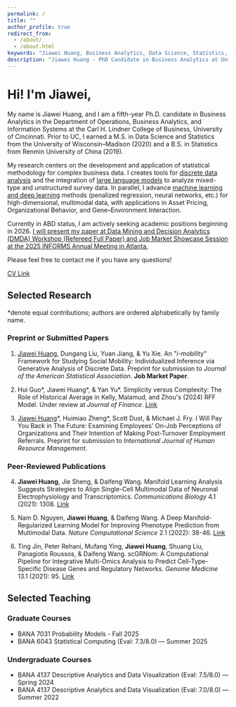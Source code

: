 ```yaml
---
permalink: /
title: ""
author_profile: true
redirect_from: 
  - /about/
  - /about.html
keywords: "Jiawei Huang, Business Analytics, Data Science, Statistics, Machine Learning, University of Cincinnati, PhD Candidate, Research, Publications, Statistical Methods, Academic Research, Carl H. Lindner College of Business, OBAIS Department, Department of Operations, Business Analytics, and Information Systems"
description: "Jiawei Huang - PhD Candidate in Business Analytics at University of Cincinnati. Researcher in statistical methods and machine learning on Business Applications."
---
```


# Hi! I'm Jiawei,

My name is Jiawei Huang, and I am a fifth-year Ph.D. candidate in Business Analytics in the Department of Operations, Business Analytics, and Information Systems at the Carl H. Lindner College of Business, University of Cincinnati. Prior to UC, I earned a M.S. in Data Science and Statistics from the University of Wisconsin–Madison (2020) and a B.S. in Statistics from Renmin University of China (2019).

My research centers on the development and application of statistical methodology for complex business data. I creates tools for <u>discrete data analysis</u> and the integration of <u>large language models</u> to analyze mixed-type and unstructured survey data. In parallel, I advance <u>machine learning and deep learning</u> methods (penalized regression, neural networks, etc.) for high-dimensional, multimodal data, with applications in Asset Pricing, Organizational Behavior, and Gene–Environment Interaction. 

Currently in ABD status, I am actively seeking academic positions beginning in 2026. <u>I will present my paper at Data Mining and Decision Analytics (DMDA) Workshop (Refereed Full Paper) and Job Market Showcase Session at the 2025 INFORMS Annual Meeting in Atlanta.</u>

Please feel free to contact me if you have any questions!

[CV Link](/files/CV_Jiawei_Huang_UC.pdf)

## Selected Research

*denote equal contributions; authors are ordered alphabetically by family name.

### Preprint or Submitted Papers

1. <u>Jiawei Huang</u>, Dungang Liu, Yuan Jiang, & Yu Xie. An "*i*-mobility" Framework for Studying Social Mobility: Individualized Inference via Generative Analysis of Discrete Data. Preprint for submission to *Journal of the American Statistical Association*. **Job Market Paper**.

2. Hui Guo\*, </u>Jiawei Huang</u>\*, & Yan Yu\*. Simplicity versus Complexity: The Role of Historical Average in Kelly, Malamud, and Zhou's (2024) RFF Model. Under review at *Journal of Finance*. [Link](https://papers.ssrn.com/sol3/papers.cfm?abstract_id=5489967)

3. <u>Jiawei Huang</u>\*, Huimiao Zheng\*, Scott Dust, & Michael J. Fry. I Will Pay You Back in The Future: Examining Employees' On-Job Perceptions of Organizations and Their Intention of Making Post-Turnover Employment Referrals. Preprint for submission to *International Journal of Human Resource Management*.

### Peer-Reviewed Publications

4. **Jiawei Huang**, Jie Sheng, & Daifeng Wang. Manifold Learning Analysis Suggests Strategies to Align Single-Cell Multimodal Data of Neuronal Electrophysiology and Transcriptomics. *Communications Biology* 4.1 (2021): 1308. [Link](https://www.nature.com/articles/s42003-021-02807-6)

5. Nam D. Nguyen, **Jiawei Huang**, & Daifeng Wang. A Deep Manifold-Regularized Learning Model for Improving Phenotype Prediction from Multimodal Data. *Nature Computational Science* 2.1 (2022): 38-46. [Link](https://www.nature.com/articles/s43588-021-00185-x)

6. Ting Jin, Peter Rehani, Mufang Ying, **Jiawei Huang**, Shuang Liu, Panagiotis Roussos, & Daifeng Wang. scGRNom: A Computational Pipeline for Integrative Multi-Omics Analysis to Predict Cell-Type-Specific Disease Genes and Regulatory Networks. *Genome Medicine* 13.1 (2021): 95. [Link](https://link.springer.com/article/10.1186/s13073-021-00908-9)

## Selected Teaching

### Graduate Courses
- BANA 7031 Probability Models - Fall 2025
- BANA 6043 Statistical Computing (Eval: 7.3/8.0) — Summer 2025

### Undergraduate Courses
- BANA 4137 Descriptive Analytics and Data Visualization (Eval: 7.5/8.0) — Spring 2024
- BANA 4137 Descriptive Analytics and Data Visualization (Eval: 7.0/8.0) — Summer 2022
